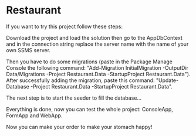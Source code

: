 # Restaurant
If you want to try this project follow these steps:

Download the project and load the solution then go to the AppDbContext and in the connection string replace the server name with the name of your own SSMS server.

Then you have to do some migrations (paste in the Package Manage Console the following command: "Add-Migration InitialMigration -OutputDir Data/Migrations -Project Restaurant.Data -StartupProject Restaurant.Data"). After successfully adding the migration, paste this command: "Update-Database -Project Restaurant.Data -StartupProject Restaurant.Data".

The next step is to start the seeder to fill the database...

Everything is done, now you can test the whole project: ConsoleApp, FormApp and WebApp.

Now you can make your order to make your stomach happy!
